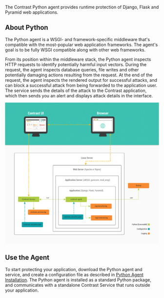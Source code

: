<!-- 
title: "Python Agent Overview "
description: "Troubleshooting the Python Agent"
tags: "installation python agent troubleshooting"
-->

The Contrast Python agent provides runtime protection of Django, Flask and Pyramid web applications. 

## About Python 

The Python agent is a WSGI- and framework-specific middleware that's compatible with the most-popular web application frameworks. The agent's goal is to be fully WSGI compatible along with other web frameworks. 

From its position within the middleware stack, the Python agent inspects HTTP requests to identify potentially harmful input vectors. During the request, the agent inspects database queries, file writes and other potentially damaging actions resulting from the request. At the end of the request, the agent inspects the rendered output for successful attacks, and can block a successful attack from being forwarded to the application user. The service sends the details of the attack to the Contrast application, which then sends you an alert and displays attack details in the interface. 

<a href="assets/images/Python-agent-arch.png" rel="lightbox" title="Python agent architecture"><img class="thumbnail" src="assets/images/Python-agent-arch.png"/></a>

## Use the Agent 

To start protecting your application, download the Python agent and service, and create a configuration file as described in [Python Agent Installation](installation-python.html#python-install). The Python agent is installed as a standard Python package, and communicates with a standalone Contrast Service that runs outside your application.
